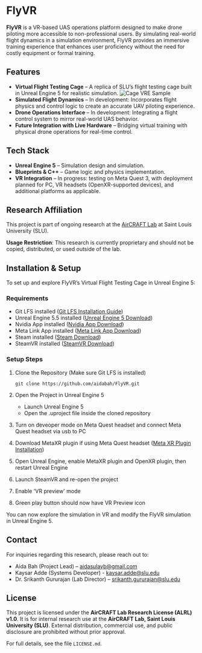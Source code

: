 # FlyVR 

**FlyVR** is a VR-based UAS operations platform designed to make drone piloting more accessible to non-professional users. By simulating real-world flight dynamics in a simulation environment, FlyVR provides an immersive training experience that enhances user proficiency without the need for costly equipment or formal training.


## Features
- **Virtual Flight Testing Cage** – A replica of SLU’s flight testing cage built in Unreal Engine 5 for realistic simulation.
  ![Cage VRE Sample](https://github.com/user-attachments/assets/fed0da7d-bb9c-4fb9-8f20-cce9aacc8bff)
- **Simulated Flight Dynamics** – In development: Incorporates flight physics and control logic to create an accurate UAV piloting experience.
- **Drone Operations Interface** – In development: Integrating a flight control system to mirror real-world UAS behavior.
- **Future Integration with Live Hardware** – Bridging virtual training with physical drone operations for real-time control.

## Tech Stack
- **Unreal Engine 5** – Simulation design and simulation.
- **Blueprints & C++** – Game logic and physics implementation.
- **VR Integration** – In progress: testing on Meta Quest 3, with deployment planned for PC, VR headsets (OpenXR-supported devices), and additional platforms as applicable.

## Research Affiliation
This project is part of ongoing research at the [AirCRAFT Lab](https://sites.google.com/a/slu.edu/aircraft-lab/aircraft-computational-resource-aware-fault-tolerance-aircraft-lab) at Saint Louis University (SLU).

**Usage Restriction**: This research is currently proprietary and should not be copied, distributed, or used outside of the lab.

## Installation & Setup
To set up and explore FlyVR’s Virtual Flight Testing Cage in Unreal Engine 5:

### Requirements
- Git LFS installed ([Git LFS Installation Guide](https://docs.github.com/en/repositories/working-with-files/managing-large-files/installing-git-large-file-storage))
- Unreal Engine 5.5 installed ([Unreal Engine 5 Download](https://www.unrealengine.com/en-US/download))
- Nvidia App installed ([Nvidia App Download](https://www.nvidia.com/en-us/software/nvidia-app/))
- Meta Link App installed ([Meta Link App Download](https://www.meta.com/help/quest/1517439565442928/?srsltid=AfmBOoo5HDX9Xwzl0RUPHDrSAxrTUrCMRuUgJxGMM2FmbLKsoUtUX3ZB))
- Steam installed ([Steam Download](https://store.steampowered.com/about/download))
- SteamVR installed ([SteamVR Download](https://www.google.com/search?client=safari&rls=en&q=steamvr&ie=UTF-8&oe=UTF-8))
### Setup Steps
1. Clone the Repository (Make sure Git LFS is installed)
   
   `git clone https://github.com/aidabah/FlyVR.git`

2. Open the Project in Unreal Engine 5
    - Launch Unreal Engine 5
    - Open the .uproject file inside the cloned repository

3. Turn on deveoper mode on Meta Quest headset and connect Meta Quest headset via usb to PC

4. Download MetaXR plugin if using Meta Quest headset ([Meta XR Plugin Installation](https://developers.meta.com/horizon/documentation/unreal/unreal-quick-start-install-metaxr-plugin/)) 

5. Open Unreal Engine, enable MetaXR plugin and OpenXR plugin, then restart Unreal Engine

6. Launch SteamVR and re-open the project

7. Enable 'VR preview' mode
   
9. Green play button should now have VR Preview icon

    
You can now explore the simulation in VR and modify the FlyVR simulation in Unreal Engine 5.

## Contact
For inquiries regarding this research, please reach out to:
- Aida Bah (Project Lead) – aidasulayb@gmail.com
- Kaysar Adde (Systems Developer) - kaysar.adde@slu.edu
- Dr. Srikanth Gururajan (Lab Director) – srikanth.gururajan@slu.edu

## License
This project is licensed under the **AirCRAFT Lab Research License (ALRL) v1.0**. It is for internal research use at the **AirCRAFT Lab, Saint Louis University (SLU)**. External distribution, commercial use, and public disclosure are prohibited without prior approval.

For full details, see the file `LICENSE.md`.

